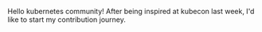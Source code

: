 Hello kubernetes community! After being inspired at kubecon last week, I'd like to start my contribution journey.

